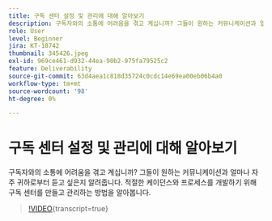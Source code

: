 ```yaml
---
title: 구독 센터 설정 및 관리에 대해 알아보기
description: 구독자와의 소통에 어려움을 겪고 계십니까? 그들이 원하는 커뮤니케이션과 얼마나 자주 귀하로부터 듣고 싶은지 알려줍니다. 적절한 케이던스와 프로세스를 개발하기 위해 구독 센터를 만들고 관리하는 방법을 알아봅니다.
role: User
level: Beginner
jira: KT-10742
thumbnail: 345426.jpeg
exl-id: 969ce461-d932-44ea-90b2-975fa79525c2
feature: Deliverability
source-git-commit: 63d4aea1c818d35724c0cdc14e69ea00eb06b4a0
workflow-type: tm+mt
source-wordcount: '98'
ht-degree: 0%

---
```


# 구독 센터 설정 및 관리에 대해 알아보기

구독자와의 소통에 어려움을 겪고 계십니까? 그들이 원하는 커뮤니케이션과 얼마나 자주 귀하로부터 듣고 싶은지 알려줍니다. 적절한 케이던스와 프로세스를 개발하기 위해 구독 센터를 만들고 관리하는 방법을 알아봅니다.

>[!VIDEO](https://video.tv.adobe.com/v/345426/?quality=12&learn=on){transcript=true}
